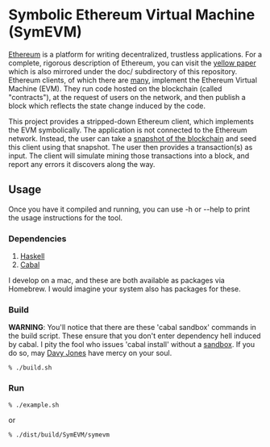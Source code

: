 # Symbolic Ethereum Virtual Machine (SymEVM)

[Ethereum](https://www.ethereum.org/) is a platform for writing decentralized, trustless applications. For a complete, rigorous description of Ethereum,
you can visit the [yellow paper](http://gavwood.com/paper.pdf) which is also mirrored under the doc/ subdirectory of this repository. Ethereum clients,
of which there are [m](https://github.com/ethereum/go-ethereum)[a](https://github.com/ethereum/cpp-ethereum)[n](https://github.com/ethereum/pyethereum)[y](https://github.com/ethcore/parity), implement the Ethereum Virtual Machine (EVM). They run code hosted on the blockchain (called "contracts"), at the request of
users on the network, and then publish a block which reflects the state change induced by the code.

This project provides a stripped-down Ethereum client, which implements the EVM symbolically. The application is not connected to the Ethereum network.
Instead, the user can take a [snapshot of the blockchain](https://github.com/ethereum/wiki/wiki/Blockchain-import-and-export-instructions) and seed this
client using that snapshot. The user then provides a transaction(s) as input. The client will simulate mining those transactions into a block, and report
any errors it discovers along the way.

## Usage

Once you have it compiled and running, you can use -h or --help to print the usage instructions for the tool.

### Dependencies

  1. [Haskell](https://www.haskell.org/)
  2. [Cabal](https://www.haskell.org/cabal/)

I develop on a mac, and these are both available as packages via Homebrew. I would imagine your system also has packages for these.

### Build

__WARNING__: You'll notice that there are these 'cabal sandbox' commands in the build script. These ensure that you don't enter dependency
hell induced by cabal. I pity the fool who issues 'cabal install' without a [sandbox](https://www.haskell.org/cabal/users-guide/installing-packages.html#developing-with-sandboxes). If you do so, may [Davy Jones](https://www.youtube.com/watch?v=zo-OYwh6KHA) have mercy on your soul.

    % ./build.sh

### Run

    % ./example.sh

or

    % ./dist/build/SymEVM/symevm

